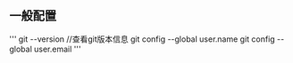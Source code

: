 ## 一般配置
'''
git --version //查看git版本信息
git config --global user.name
git config --global user.email
'''
